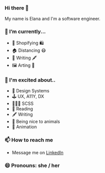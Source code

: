 ### Hi there 👋

My name is Elana and I'm a software engineer.

### 🔭 I’m currently...
- 🏰 Shopifying 🛍
- 🏠 Distancing 😷
- 📖 Writing 🖋
- 🖼 Arting 🎨

### 🤩 I'm excited about.. 
-  💙 Design Systems
-  🕹 UX, A11Y, DX
-  👩🏻‍🎤 SCSS
-  📖 Reading
-  🖋 Writing
-  🐷 Being nice to animals
-  🍿 Animation

### 📫 How to reach me
  - Message me on [LinkedIn](https://www.linkedin.com/in/elanalynn/)

### 😄 Pronouns: she / her
